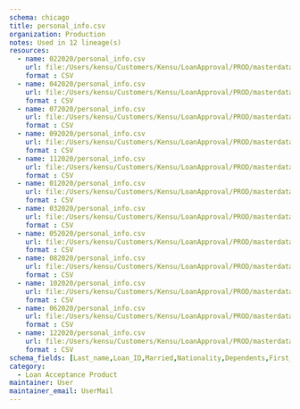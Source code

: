 ```yaml
---
schema: chicago
title: personal_info.csv
organization: Production
notes: Used in 12 lineage(s)
resources:
  - name: 022020/personal_info.csv 
    url: file:/Users/kensu/Customers/Kensu/LoanApproval/PROD/masterdata/prod/022020/personal_info.csv 
    format : CSV
  - name: 042020/personal_info.csv 
    url: file:/Users/kensu/Customers/Kensu/LoanApproval/PROD/masterdata/prod/042020/personal_info.csv 
    format : CSV
  - name: 072020/personal_info.csv 
    url: file:/Users/kensu/Customers/Kensu/LoanApproval/PROD/masterdata/prod/072020/personal_info.csv 
    format : CSV
  - name: 092020/personal_info.csv 
    url: file:/Users/kensu/Customers/Kensu/LoanApproval/PROD/masterdata/prod/092020/personal_info.csv 
    format : CSV
  - name: 112020/personal_info.csv 
    url: file:/Users/kensu/Customers/Kensu/LoanApproval/PROD/masterdata/prod/112020/personal_info.csv 
    format : CSV
  - name: 012020/personal_info.csv 
    url: file:/Users/kensu/Customers/Kensu/LoanApproval/PROD/masterdata/prod/012020/personal_info.csv 
    format : CSV
  - name: 032020/personal_info.csv 
    url: file:/Users/kensu/Customers/Kensu/LoanApproval/PROD/masterdata/prod/032020/personal_info.csv 
    format : CSV
  - name: 052020/personal_info.csv 
    url: file:/Users/kensu/Customers/Kensu/LoanApproval/PROD/masterdata/prod/052020/personal_info.csv 
    format : CSV
  - name: 082020/personal_info.csv 
    url: file:/Users/kensu/Customers/Kensu/LoanApproval/PROD/masterdata/prod/082020/personal_info.csv 
    format : CSV
  - name: 102020/personal_info.csv 
    url: file:/Users/kensu/Customers/Kensu/LoanApproval/PROD/masterdata/prod/102020/personal_info.csv 
    format : CSV
  - name: 062020/personal_info.csv 
    url: file:/Users/kensu/Customers/Kensu/LoanApproval/PROD/masterdata/prod/062020/personal_info.csv 
    format : CSV
  - name: 122020/personal_info.csv 
    url: file:/Users/kensu/Customers/Kensu/LoanApproval/PROD/masterdata/prod/122020/personal_info.csv 
    format : CSV
schema_fields: [Last_name,Loan_ID,Married,Nationality,Dependents,First_name,Property_Area,Education,Gender]
category:
  - Loan Acceptance Product
maintainer: User
maintainer_email: UserMail
---
```

